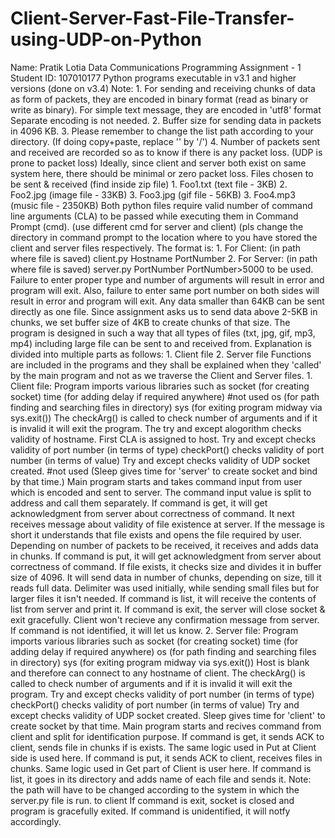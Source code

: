 # Client-Server-Fast-File-Transfer-using-UDP-on-Python
Name: Pratik Lotia Data Communications Programming Assignment - 1 Student ID: 107010177  Python programs executable in v3.1 and higher versions (done on v3.4)   Note: 1. For sending and receiving chunks of data as form of packets, they are encoded in binary format (read as binary or write as binary). For simple text message, they are encoded in 'utf8' format Separate encoding is not needed. 2. Buffer size for sending data in packets in 4096 KB. 3. Please remember to change the list path according to your directory. (If doing copy+paste, replace '\' by '/') 4. Number of packets sent and received are recorded so as to know if there is any packet loss. (UDP is prone to packet loss) Ideally, since client and server both exist on same system here, there should be minimal or zero packet loss.  Files chosen to be sent &amp; received (find inside zip file) 1. Foo1.txt (text file - 3KB) 2. Foo2.jpg (image file - 33KB) 3. Foo3.jpg (gif file - 56KB) 3. Foo4.mp3 (music file - 2350KB)   Both python files require valid number of command line arguments (CLA) to be passed while executing them in Command Prompt (cmd). (use different cmd for server and client) (pls change the directory in command prompt to the location where to you have stored the client and server files respectively. The format is: 1. For Client: (in path where file is saved) client.py Hostname PortNumber 2. For Server: (in path where file is saved) server.py PortNumber   PortNumber>5000 to be used.  Failure to enter proper type and number of arguments will result in error and program will exit. Also, failure to enter same port number on both sides will result in error and program will exit.  Any data smaller than 64KB can be sent directly as one file. Since assignment asks us to send data above 2-5KB in chunks, we set buffer size of 4KB to create chunks of that size.  The program is designed in such a way that all types of files (txt, jpg, gif, mp3, mp4) including large file can be  sent to and received from.  Explanation is divided into multiple parts as follows: 1. Client file 2. Server file  Functions are included in the programs and they shall be explained when they 'called' by the main program and not as we traverse the Client and Server files.  1. Client file:  Program imports various libraries such as socket (for creating socket) time (for adding delay if required anywhere) #not used os (for path finding and searching files in directory) sys (for exiting program midway via sys.exit())   The checkArg() is called to check number of arguments and if  it is invalid it will exit the program.  The try and except alogorithm checks validity of hostname.  First CLA is assigned to host.  Try and except checks validity of port number (in terms of type)  checkPort() checks validity of port number (in terms of value)  Try and except checks validity of UDP socket created.   #not used (Sleep gives time for 'server' to create socket and bind by that time.)  Main program starts and takes command input from user which is  encoded and sent to server.  The command input value is split to address and call them separately.   If command is get, it will get acknowledgment from server about correctness of command.  It next receives message about validity of file existence at server.  If the message is short it understands that file exists and opens  the file required by user.  Depending on number of packets to be received, it receives and adds data in chunks.   If command is put, it will get acknowledgment from server about correctness of command. If file exists, it checks size and divides it in buffer size of 4096. It will send data in number of chunks, depending on size, till it reads full data. Delimiter was used initially, while sending small files but for larger files it isn't needed.   If command is list, it will receive the contents of list from server and print it.  If command is exit, the server will close socket &amp; exit gracefully. Client won't recieve any confirmation message from server.  If command is not identified, it will let us know.        2. Server file:  Program imports various libraries such as socket (for creating socket) time (for adding delay if required anywhere) os (for path finding and searching files in directory) sys (for exiting program midway via sys.exit())   Host is blank and therefore can connect to any hostname of client.  The checkArg() is called to check number of arguments and if  it is invalid it will exit the program.   Try and except checks validity of port number (in terms of type)  checkPort() checks validity of port number (in terms of value)  Try and except checks validity of UDP socket created.  Sleep gives time for 'client' to create socket by that time.  Main program starts and recives command from client and split for identification purpose.  If command is get, it sends ACK to client, sends file in chunks if is exists. The same logic used in Put at Client side is used here.  If command is put, it sends ACK to client, receives files in chunks. Same logic used in Get part of Client is user here.  If command is list, it goes in its directory and adds name of each file and sends it. Note: the path will have to be changed according to the system in which the server.py file is run. to client  If command is exit, socket is closed and program is gracefully exited.  If command is unidentified, it will notfy accordingly.
